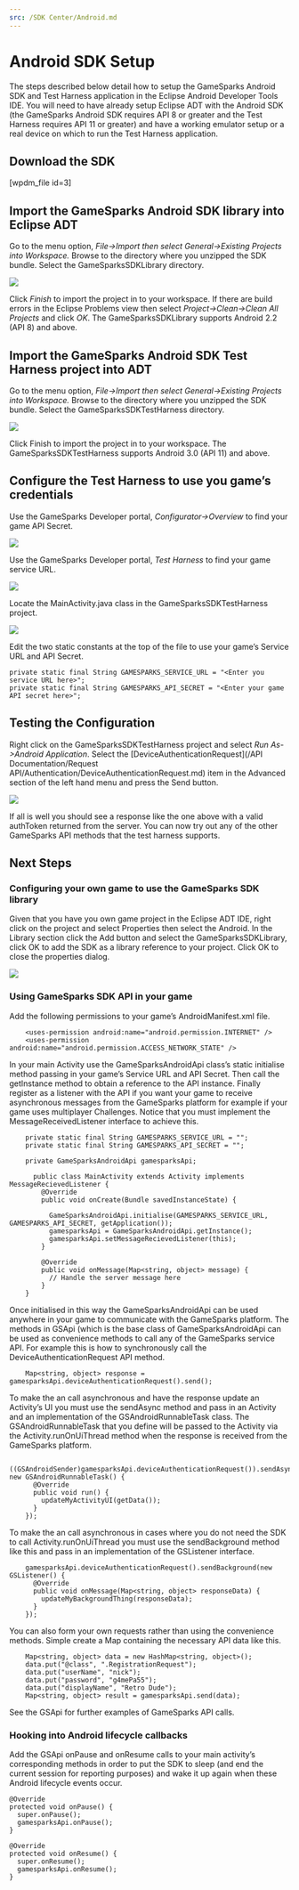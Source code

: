 ```yaml
---
src: /SDK Center/Android.md
---
```


# Android SDK Setup

The steps described below detail how to setup the GameSparks Android SDK and Test Harness application in the Eclipse Android Developer Tools IDE. You will need to have already setup Eclipse ADT with the Android SDK (the GameSparks Android SDK requires API 8 or greater and the Test Harness requires API 11 or greater) and have a working emulator setup or a real device on which to run the Test Harness application.

## Download the SDK

[wpdm_file id=3]

## Import the GameSparks Android SDK library into Eclipse ADT

Go to the menu option, *File->Import then select General->Existing Projects into Workspace.* Browse to the directory where you unzipped the SDK bundle. Select the GameSparksSDKLibrary directory.

![](img/Android/1.jpg)

Click *Finish* to import the project in to your workspace. If there are build errors in the Eclipse Problems view then select *Project->Clean->Clean All Projects* and click *OK*. The GameSparksSDKLibrary supports Android 2.2 (API 8) and above.

## Import the GameSparks Android SDK Test Harness project into ADT

Go to the menu option, *File->Import then select General->Existing Projects into Workspace.* Browse to the directory where you unzipped the SDK bundle. Select the GameSparksSDKTestHarness directory.

![](img/Android/2.jpg)

Click Finish to import the project in to your workspace. The GameSparksSDKTestHarness supports Android 3.0 (API 11) and above.

## Configure the Test Harness to use you game’s credentials

Use the GameSparks Developer portal, *Configurator->Overview* to find your game API Secret.

![](img/Android/3.png)

Use the GameSparks Developer portal, *Test Harness* to find your game service URL.

![](img/Android/4.png)

Locate the MainActivity.java class in the GameSparksSDKTestHarness project.

![](img/Android/5.jpg)

Edit the two static constants at the top of the file to use your game’s Service URL and API Secret.

```
private static final String GAMESPARKS_SERVICE_URL = "<Enter you service URL here>";
private static final String GAMESPARKS_API_SECRET = "<Enter your game API secret here>";
```

## Testing the Configuration

Right click on the GameSparksSDKTestHarness project and select *Run As->Android Application*. Select the [DeviceAuthenticationRequest](/API Documentation/Request API/Authentication/DeviceAuthenticationRequest.md) item in the Advanced section of the left hand menu and press the Send button.

![](img/Android/6.jpg)

If all is well you should see a response like the one above with a valid authToken returned from the server. You can now try out any of the other GameSparks API methods that the test harness supports.

## Next Steps

### Configuring your own game to use the GameSparks SDK library

Given that you have you own game project in the Eclipse ADT IDE, right click on the project and select Properties then select the Android. In the Library section click the Add button and select the GameSparksSDKLibrary, click OK to add the SDK as a library reference to your project. Click OK to close the properties dialog.

![](img/Android/7.jpg)

### Using GameSparks SDK API in your game

Add the following permissions to your game’s AndroidManifest.xml file.

```
    <uses-permission android:name="android.permission.INTERNET" />
    <uses-permission android:name="android.permission.ACCESS_NETWORK_STATE" />
```

In your main Activity use the GameSparksAndroidApi class’s static initialise method passing in your game’s Service URL and API Secret. Then call the getInstance method to obtain a reference to the API instance. Finally register as a listener with the API if you want your game to receive asynchronous messages from the GameSparks platform for example if your game uses multiplayer Challenges. Notice that you must implement the MessageReceivedListener interface to achieve this.

```
    private static final String GAMESPARKS_SERVICE_URL = "";
    private static final String GAMESPARKS_API_SECRET = "";

    private GameSparksAndroidApi gamesparksApi;

      public class MainActivity extends Activity implements MessageRecievedListener {
        @Override
        public void onCreate(Bundle savedInstanceState) {

          GameSparksAndroidApi.initialise(GAMESPARKS_SERVICE_URL, GAMESPARKS_API_SECRET, getApplication());
          gamesparksApi = GameSparksAndroidApi.getInstance();
          gamesparksApi.setMessageRecievedListener(this);
        }

        @Override
        public void onMessage(Map<string, object> message) {
          // Handle the server message here
        }
    }
```

Once initialised in this way the GameSparksAndroidApi can be used anywhere in your game to communicate with the GameSparks platform. The methods in GSApi (which is the base class of GameSparksAndroidApi can be used as convenience methods to call any of the GameSparks service API. For example this is how to synchronously call the DeviceAuthenticationRequest API method.

```
    Map<string, object> response = gamesparksApi.deviceAuthenticationRequest().send();
```

To make the an call asynchronous and have the response update an Activity’s UI you must use the sendAsync method and pass in an Activity and an implementation of the GSAndroidRunnableTask class. The GSAndroidRunnableTask that you define will be passed to the Activity via the Activity.runOnUiThread method when the response is received from the GameSparks platform.

```
    ((GSAndroidSender)gamesparksApi.deviceAuthenticationRequest()).sendAsync(myActivity, new GSAndroidRunnableTask() {
      @Override
      public void run() {
        updateMyActivityUI(getData());
      }
    });
```

To make the an call asynchronous in cases where you do not need the SDK to call Activity.runOnUiThread you must use the sendBackground method like this and pass in an implementation of the GSListener interface.

```
    gamesparksApi.deviceAuthenticationRequest().sendBackground(new GSListener() {
      @Override
      public void onMessage(Map<string, object> responseData) {
        updateMyBackgroundThing(responseData);
      }
    });
```

You can also form your own requests rather than using the convenience methods. Simple create a Map containing the necessary API data like this.

```
    Map<string, object> data = new HashMap<string, object>();
    data.put("@class", ".RegistrationRequest");
    data.put("userName", "nick");
    data.put("password", "g4mePa55");
    data.put("displayName", "Retro Dude");
    Map<string, object> result = gamesparksApi.send(data);
```

See the GSApi for further examples of GameSparks API calls.

### Hooking into Android lifecycle callbacks

Add the GSApi onPause and onResume calls to your main activity’s corresponding methods in order to put the SDK to sleep (and end the current session for reporting purposes) and wake it up again when these Android lifecycle events occur.

```
@Override
protected void onPause() {
  super.onPause();
  gamesparksApi.onPause();
}

@Override
protected void onResume() {
  super.onResume();
  gamesparksApi.onResume();
}
```
